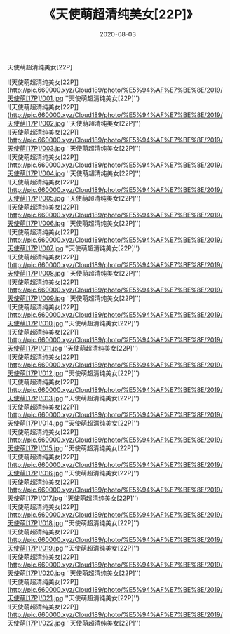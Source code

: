 ﻿---
layout: post
title:  《天使萌超清纯美女[22P]》
date:   2020-08-03
img: http://pic.660000.xyz/Cloud189/photo/%E5%94%AF%E7%BE%8E/2019/天使萌[17P]/000.jpg
categories: [美女, 清纯, 唯美]
---

天使萌超清纯美女[22P]

![天使萌超清纯美女[22P]](http://pic.660000.xyz/Cloud189/photo/%E5%94%AF%E7%BE%8E/2019/天使萌[17P]/001.jpg ''天使萌超清纯美女[22P]'') <br>
![天使萌超清纯美女[22P]](http://pic.660000.xyz/Cloud189/photo/%E5%94%AF%E7%BE%8E/2019/天使萌[17P]/002.jpg ''天使萌超清纯美女[22P]'') <br>
![天使萌超清纯美女[22P]](http://pic.660000.xyz/Cloud189/photo/%E5%94%AF%E7%BE%8E/2019/天使萌[17P]/003.jpg ''天使萌超清纯美女[22P]'') <br>
![天使萌超清纯美女[22P]](http://pic.660000.xyz/Cloud189/photo/%E5%94%AF%E7%BE%8E/2019/天使萌[17P]/004.jpg ''天使萌超清纯美女[22P]'') <br>
![天使萌超清纯美女[22P]](http://pic.660000.xyz/Cloud189/photo/%E5%94%AF%E7%BE%8E/2019/天使萌[17P]/005.jpg ''天使萌超清纯美女[22P]'') <br>
![天使萌超清纯美女[22P]](http://pic.660000.xyz/Cloud189/photo/%E5%94%AF%E7%BE%8E/2019/天使萌[17P]/006.jpg ''天使萌超清纯美女[22P]'') <br>
![天使萌超清纯美女[22P]](http://pic.660000.xyz/Cloud189/photo/%E5%94%AF%E7%BE%8E/2019/天使萌[17P]/007.jpg ''天使萌超清纯美女[22P]'') <br>
![天使萌超清纯美女[22P]](http://pic.660000.xyz/Cloud189/photo/%E5%94%AF%E7%BE%8E/2019/天使萌[17P]/008.jpg ''天使萌超清纯美女[22P]'') <br>
![天使萌超清纯美女[22P]](http://pic.660000.xyz/Cloud189/photo/%E5%94%AF%E7%BE%8E/2019/天使萌[17P]/009.jpg ''天使萌超清纯美女[22P]'') <br>
![天使萌超清纯美女[22P]](http://pic.660000.xyz/Cloud189/photo/%E5%94%AF%E7%BE%8E/2019/天使萌[17P]/010.jpg ''天使萌超清纯美女[22P]'') <br>
![天使萌超清纯美女[22P]](http://pic.660000.xyz/Cloud189/photo/%E5%94%AF%E7%BE%8E/2019/天使萌[17P]/011.jpg ''天使萌超清纯美女[22P]'') <br>
![天使萌超清纯美女[22P]](http://pic.660000.xyz/Cloud189/photo/%E5%94%AF%E7%BE%8E/2019/天使萌[17P]/012.jpg ''天使萌超清纯美女[22P]'') <br>
![天使萌超清纯美女[22P]](http://pic.660000.xyz/Cloud189/photo/%E5%94%AF%E7%BE%8E/2019/天使萌[17P]/013.jpg ''天使萌超清纯美女[22P]'') <br>
![天使萌超清纯美女[22P]](http://pic.660000.xyz/Cloud189/photo/%E5%94%AF%E7%BE%8E/2019/天使萌[17P]/014.jpg ''天使萌超清纯美女[22P]'') <br>
![天使萌超清纯美女[22P]](http://pic.660000.xyz/Cloud189/photo/%E5%94%AF%E7%BE%8E/2019/天使萌[17P]/015.jpg ''天使萌超清纯美女[22P]'') <br>
![天使萌超清纯美女[22P]](http://pic.660000.xyz/Cloud189/photo/%E5%94%AF%E7%BE%8E/2019/天使萌[17P]/016.jpg ''天使萌超清纯美女[22P]'') <br>
![天使萌超清纯美女[22P]](http://pic.660000.xyz/Cloud189/photo/%E5%94%AF%E7%BE%8E/2019/天使萌[17P]/017.jpg ''天使萌超清纯美女[22P]'') <br>
![天使萌超清纯美女[22P]](http://pic.660000.xyz/Cloud189/photo/%E5%94%AF%E7%BE%8E/2019/天使萌[17P]/018.jpg ''天使萌超清纯美女[22P]'') <br>
![天使萌超清纯美女[22P]](http://pic.660000.xyz/Cloud189/photo/%E5%94%AF%E7%BE%8E/2019/天使萌[17P]/019.jpg ''天使萌超清纯美女[22P]'') <br>
![天使萌超清纯美女[22P]](http://pic.660000.xyz/Cloud189/photo/%E5%94%AF%E7%BE%8E/2019/天使萌[17P]/020.jpg ''天使萌超清纯美女[22P]'') <br>
![天使萌超清纯美女[22P]](http://pic.660000.xyz/Cloud189/photo/%E5%94%AF%E7%BE%8E/2019/天使萌[17P]/021.jpg ''天使萌超清纯美女[22P]'') <br>
![天使萌超清纯美女[22P]](http://pic.660000.xyz/Cloud189/photo/%E5%94%AF%E7%BE%8E/2019/天使萌[17P]/022.jpg ''天使萌超清纯美女[22P]'') <br>
